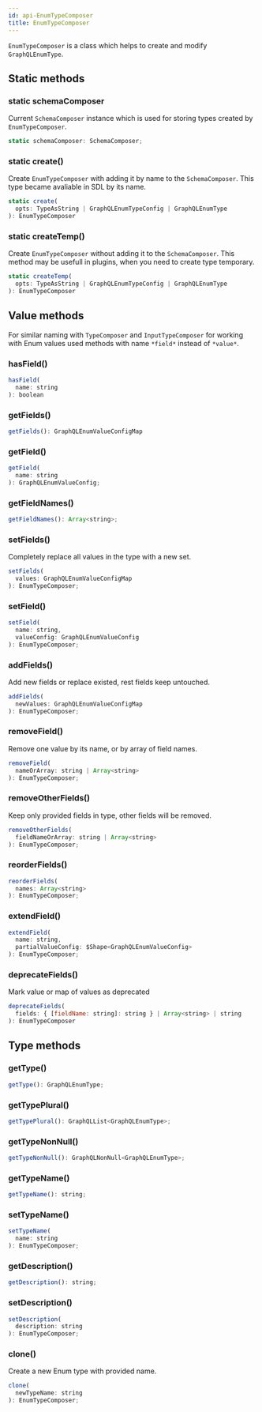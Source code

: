 ```yaml
---
id: api-EnumTypeComposer
title: EnumTypeComposer
---
```


`EnumTypeComposer` is a class which helps to create and modify `GraphQLEnumType`.

## Static methods

### static schemaComposer

Current `SchemaComposer` instance which is used for storing types created by `EnumTypeComposer`.

```js
static schemaComposer: SchemaComposer;
```

### static create()
Create `EnumTypeComposer` with adding it by name to the `SchemaComposer`. This type became avaliable in SDL by its name.
```js
static create(
  opts: TypeAsString | GraphQLEnumTypeConfig | GraphQLEnumType
): EnumTypeComposer
```

### static createTemp()
Create `EnumTypeComposer` without adding it to the `SchemaComposer`. This method may be usefull in plugins, when you need to create type temporary.
```js
static createTemp(
  opts: TypeAsString | GraphQLEnumTypeConfig | GraphQLEnumType
): EnumTypeComposer
```

## Value methods

For similar naming with `TypeComposer` and `InputTypeComposer` for working with Enum values used methods with name `*field*` instead of `*value*`.

### hasField()
```js
hasField(
  name: string
): boolean
```

### getFields()
```js
getFields(): GraphQLEnumValueConfigMap
```

### getField()
```js
getField(
  name: string
): GraphQLEnumValueConfig;
```

### getFieldNames()
```js
getFieldNames(): Array<string>;
```

### setFields()
Completely replace all values in the type with a new set.
```js
setFields(
  values: GraphQLEnumValueConfigMap
): EnumTypeComposer;
```

### setField()
```js
setField(
  name: string,
  valueConfig: GraphQLEnumValueConfig
): EnumTypeComposer;
```

### addFields()
Add new fields or replace existed, rest fields keep untouched.
```js
addFields(
  newValues: GraphQLEnumValueConfigMap
): EnumTypeComposer;
```

### removeField()
Remove one value by its name, or by array of field names.
```js
removeField(
  nameOrArray: string | Array<string>
): EnumTypeComposer;
```

### removeOtherFields()
Keep only provided fields in type, other fields will be removed.
```js
removeOtherFields(
  fieldNameOrArray: string | Array<string>
): EnumTypeComposer;
```

### reorderFields()
```js
reorderFields(
  names: Array<string>
): EnumTypeComposer;
```

### extendField()
```js
extendField(
  name: string,
  partialValueConfig: $Shape<GraphQLEnumValueConfig>
): EnumTypeComposer;
```

### deprecateFields()
Mark value or map of values as deprecated
```js
deprecateFields(
  fields: { [fieldName: string]: string } | Array<string> | string
): EnumTypeComposer
```

## Type methods

### getType()
```js
getType(): GraphQLEnumType;
```

### getTypePlural()
```js
getTypePlural(): GraphQLList<GraphQLEnumType>;
```

### getTypeNonNull()
```js
getTypeNonNull(): GraphQLNonNull<GraphQLEnumType>;
```

### getTypeName()
```js
getTypeName(): string;
```

### setTypeName()
```js
setTypeName(
  name: string
): EnumTypeComposer;
```

### getDescription()
```js
getDescription(): string;
```

### setDescription()
```js
setDescription(
  description: string
): EnumTypeComposer;
```

### clone()
Create a new Enum type with provided name.
```js
clone(
  newTypeName: string
): EnumTypeComposer;
```
